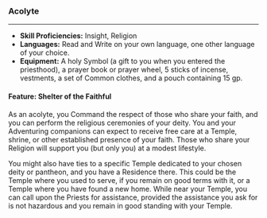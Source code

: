 ### Acolyte

___
- **Skill Proficiencies:** Insight, Religion
- **Languages:** Read and Write on your own language, one other language of your choice.
- **Equipment:** A holy Symbol (a gift to you when you entered the priesthood), a prayer book or prayer wheel, 5 sticks of incense, vestments, a set of Common clothes, and a pouch containing 15 gp.

#### Feature: Shelter of the Faithful
As an acolyte, you Command the respect of those who share your faith, and you can perform the religious ceremonies of your deity. You and your Adventuring companions can expect to receive free care at a Temple, shrine, or other established presence of your faith. Those who share your Religion will support you (but only you) at a modest lifestyle.

You might also have ties to a specific Temple dedicated to your chosen deity or pantheon, and you have a Residence there. This could be the Temple where you used to serve, if you remain on good terms with it, or a Temple where you have found a new home. While near your Temple, you can call upon the Priests for assistance, provided the assistance you ask for is not hazardous and you remain in good standing with your Temple.
